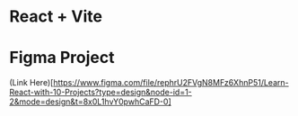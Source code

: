 # React + Vite

# Figma Project

(Link Here)[https://www.figma.com/file/rephrU2FVgN8MFz6XhnP51/Learn-React-with-10-Projects?type=design&node-id=1-2&mode=design&t=8x0L1hvY0pwhCaFD-0]
